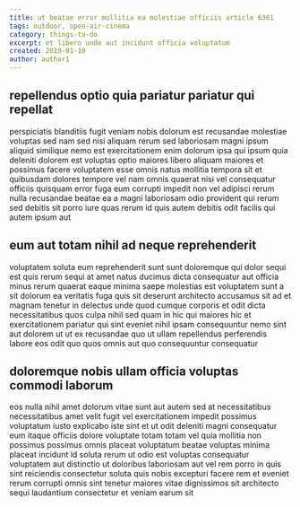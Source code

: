 ```yaml
---
title: ut beatae error mollitia ea molestiae officiis article 6361
tags: outdoor, open-air-cinema
category: things-to-do
excerpt: et libero unde aut incidunt officia voluptatum
created: 2019-01-10
author: author1
---
```


## repellendus optio quia pariatur pariatur qui repellat

perspiciatis blanditiis fugit veniam nobis dolorum est recusandae molestiae voluptas sed nam sed nisi aliquam rerum sed laboriosam magni ipsum aliquid similique nemo est exercitationem enim dolorum ipsa qui ipsum quia deleniti dolorem est voluptas optio maiores libero aliquam maiores et possimus facere voluptatem esse omnis natus mollitia tempora sit et quibusdam dolores tempore vel nam omnis quaerat nisi vel consequatur officiis quisquam error fuga eum corrupti impedit non vel adipisci rerum nulla recusandae beatae ea a magni laboriosam odio provident qui rerum sed debitis sit porro iure quas rerum id quis autem debitis odit facilis qui autem ipsum aut

## eum aut totam nihil ad neque reprehenderit

voluptatem soluta eum reprehenderit sunt sunt doloremque qui dolor sequi est quis rerum sequi at amet natus ducimus dicta consequatur aut officia minus rerum quaerat eaque minima saepe molestias est voluptatem sunt a sit dolorum ea veritatis fuga quis sit deserunt architecto accusamus sit ad et magnam tenetur in delectus unde quod cumque corporis et odit dicta necessitatibus quos culpa nihil sed quam in hic qui maiores hic et exercitationem pariatur qui sint eveniet nihil ipsam consequuntur nemo sint aut dolorem ut ut ex recusandae quo ut ullam repellendus perferendis labore eos odit quo quos omnis aut quo consequuntur consequatur

## doloremque nobis ullam officia voluptas commodi laborum

eos nulla nihil amet dolorum vitae sunt aut autem sed at necessitatibus necessitatibus amet velit fugit vel exercitationem impedit possimus voluptatum iusto explicabo iste sint et ut odit deleniti magni consequatur eum itaque officiis dolore voluptate totam totam vel quia mollitia non possimus possimus omnis placeat voluptatum beatae voluptas minima placeat incidunt id soluta rerum ut odio est voluptas consequatur voluptatem aut distinctio ut doloribus laboriosam aut vel rem porro in quis sint reiciendis consectetur soluta quis nobis excepturi facere rem et eveniet rerum corrupti omnis sint tenetur maiores vitae dignissimos sit architecto sequi laudantium consectetur et veniam earum sit
